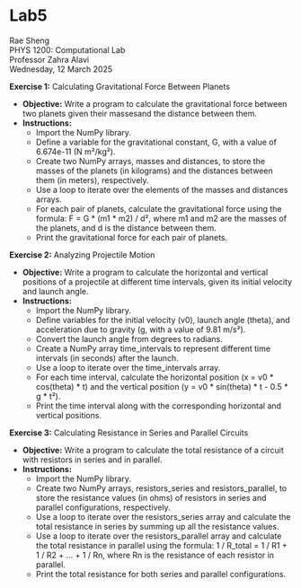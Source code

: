 # Lab5
Rae Sheng  
PHYS 1200: Computational Lab  
Professor Zahra Alavi  
Wednesday, 12 March 2025  

**Exercise 1:** Calculating Gravitational Force Between Planets  
* **Objective:** Write a program to calculate the gravitational force between two planets given their massesand the distance between them.  
* **Instructions:**
  * Import the NumPy library.
  * Define a variable for the gravitational constant, G, with a value of 6.674e-11 (N m²/kg²).
  * Create two NumPy arrays, masses and distances, to store the masses of the planets (in kilograms) and the distances between them (in meters), respectively.
  * Use a loop to iterate over the elements of the masses and distances arrays.
  * For each pair of planets, calculate the gravitational force using the formula: F = G * (m1 * m2) / d², where m1 and m2 are the masses of the planets, and d is the distance between them.
  * Print the gravitational force for each pair of planets.  
  
**Exercise 2:** Analyzing Projectile Motion  
* **Objective:** Write a program to calculate the horizontal and vertical positions of a projectile at different time intervals, given its initial velocity and launch angle.  
* **Instructions:**  
  * Import the NumPy library.
  * Define variables for the initial velocity (v0), launch angle (theta), and acceleration due to gravity (g, with a value of 9.81 m/s²).
  * Convert the launch angle from degrees to radians.
  * Create a NumPy array time_intervals to represent different time intervals (in seconds) after the launch.
  * Use a loop to iterate over the time_intervals array.
  * For each time interval, calculate the horizontal position (x = v0 * cos(theta) * t) and the vertical position (y = v0 * sin(theta) * t - 0.5 * g * t²).
  * Print the time interval along with the corresponding horizontal and vertical positions.  
  
**Exercise 3:** Calculating Resistance in Series and Parallel Circuits  
* **Objective:** Write a program to calculate the total resistance of a circuit with resistors in series and in parallel.
* **Instructions:**
  * Import the NumPy library.
  * Create two NumPy arrays, resistors_series and resistors_parallel, to store the resistance values (in ohms) of resistors in series and parallel configurations, respectively.
  * Use a loop to iterate over the resistors_series array and calculate the total resistance in series by summing up all the resistance values.
  * Use a loop to iterate over the resistors_parallel array and calculate the total resistance in parallel using the formula: 1 / R_total = 1 / R1 + 1 / R2 + ... + 1 / Rn, where Rn is the resistance of each resistor in parallel.
  * Print the total resistance for both series and parallel configurations.  

